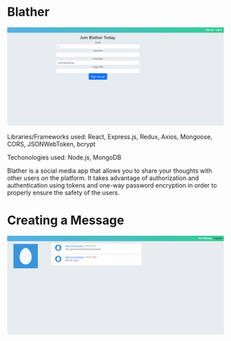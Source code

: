 # Blather

![](gifs/signup.gif)

Libraries/Frameworks used: React, Express.js, Redux, Axios, Mongoose, CORS, JSONWebToken, bcrypt

Techonologies used: Node.js, MongoDB

Blather is a social media app that allows you to share your thoughts with other users on the platform. It takes advantage of authorization and authentication using tokens and one-way password encryption in order to properly ensure the safety of the users.

# Creating a Message

![](gifs/createMessage.gif)
